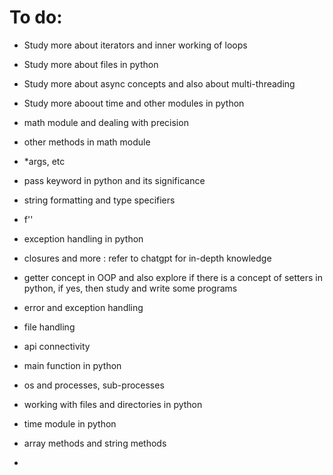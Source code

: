 # To do:

- Study more about iterators and inner working of loops
- Study more about files in python
- Study more about async concepts and also about multi-threading 
- Study more aboout time and other modules in python


- math module and dealing with precision
- other methods in math module
- *args, etc
- pass keyword in python and its significance
- string formatting and type specifiers 
- f''
- exception handling in python
- closures and more : refer to chatgpt for in-depth knowledge

- getter concept in OOP and also explore if there is a concept of setters in python, if yes, then study and write some programs
- error and exception handling
- file handling
- api connectivity
- main function in python
- os and processes, sub-processes
- working with files and directories in python
- time module in python

- array methods and string methods
- 
